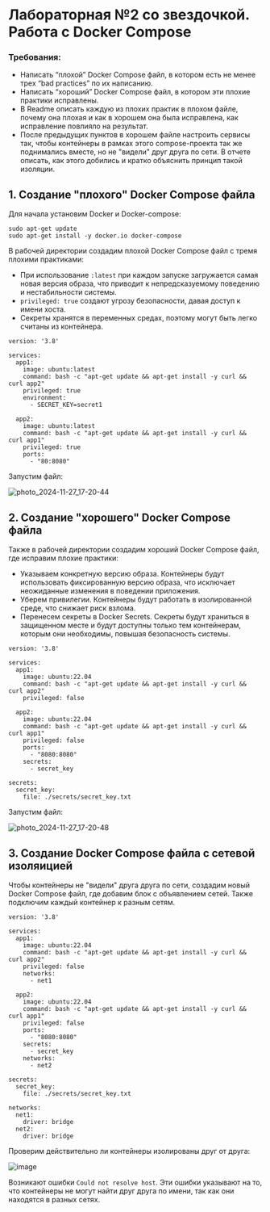 # Лабораторная №2 со звездочкой. Работа с Docker Compose
### Требования:
- Написать “плохой” Docker Compose файл, в котором есть не менее трех “bad practices” по их написанию.
- Написать “хороший” Docker Compose файл, в котором эти плохие практики исправлены.
- В Readme описать каждую из плохих практик в плохом файле, почему она плохая и как в хорошем она была исправлена, как исправление повлияло на результат.
- После предыдущих пунктов в хорошем файле настроить сервисы так, чтобы контейнеры в рамках этого compose-проекта так же поднимались вместе, но не "видели" друг друга по сети. В отчете описать, как этого добились и кратко объяснить принцип такой изоляции.
## 1. Создание "плохого" Docker Compose файла

Для начала установим Docker и Docker-compose:
```
sudo apt-get update
sudo apt-get install -y docker.io docker-compose
```
В рабочей директории создадим плохой Docker Compose файл с тремя плохими практиками:
- При использование `:latest` при каждом запуске загружается самая новая версия образа, что приводит к непредсказуемому поведению и нестабильности системы.
- `privileged: true` создают угрозу безопасности, давая доступ к имени хоста.
- Секреты хранятся в переменных средах, поэтому могут быть легко считаны из контейнера.
```
version: '3.8'

services:
  app1:
    image: ubuntu:latest
    command: bash -c "apt-get update && apt-get install -y curl && curl app2"
    privileged: true
    environment:
      - SECRET_KEY=secret1

  app2:
    image: ubuntu:latest
    command: bash -c "apt-get update && apt-get install -y curl && curl app1"
    privileged: true
    ports:
      - "80:8080"
```
Запустим файл:

![photo_2024-11-27_17-20-44](https://github.com/user-attachments/assets/a08c25d2-dcd6-4124-97ba-40657fba89fa)
## 2. Создание "хорошего" Docker Compose файла
Также в рабочей директории создадим хороший Docker Compose файл, где исправим плохие практики:
- Указываем конкретную версию образа.  Контейнеры будут использовать фиксированную версию образа, что исключает неожиданные изменения в поведении приложения.
- Уберем привилегии. Контейнеры будут работать в изолированной среде, что снижает риск взлома. 
- Перенесем секреты в Docker Secrets. Секреты будут храниться в защищенном месте и будут доступны только тем контейнерам, которым они необходимы, повышая безопасность системы.

```
version: '3.8'

services:
  app1:
    image: ubuntu:22.04
    command: bash -c "apt-get update && apt-get install -y curl && curl app2"
    privileged: false

  app2:
    image: ubuntu:22.04
    command: bash -c "apt-get update && apt-get install -y curl && curl app1"
    privileged: false
    ports:
      - "8080:8080"
    secrets:
      - secret_key

secrets:
  secret_key:
    file: ./secrets/secret_key.txt
```
Запустим файл:

![photo_2024-11-27_17-20-48](https://github.com/user-attachments/assets/90b5af86-7b07-4c1b-bf8c-2f3fff01ff9d)

## 3. Создание Docker Compose файла с сетевой изоляицией

Чтобы контейнеры не "видели" друга друга по сети, создадим новый Docker Compose файл, где добавим блок с объявлением сетей. Также подключим каждый контейнер к разным сетям.
```
version: '3.8'

services:
  app1:
    image: ubuntu:22.04
    command: bash -c "apt-get update && apt-get install -y curl && curl app2"
    privileged: false
    networks:
      - net1

  app2:
    image: ubuntu:22.04
    command: bash -c "apt-get update && apt-get install -y curl && curl app1"
    privileged: false
    ports:
      - "8080:8080"
    secrets:
      - secret_key
    networks:
      - net2

secrets:
  secret_key:
    file: ./secrets/secret_key.txt

networks:
  net1:
    driver: bridge
  net2:
    driver: bridge
```
Проверим действительно ли контейнеры изолированы друг от друга:

![image](https://github.com/user-attachments/assets/6be08025-2c8d-46c3-b6b2-779a1e015656)

Возникают ошибки `Could not resolve host`. Эти ошибки указывают на то, что контейнеры не могут найти друг друга по имени, так как они находятся в разных сетях.
